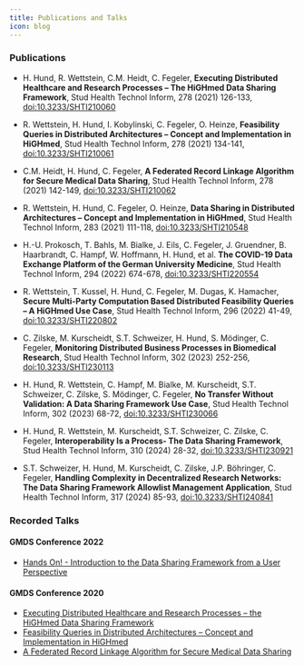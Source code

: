 ```yaml
---
title: Publications and Talks
icon: blog
---
```

### Publications

- H. Hund, R. Wettstein, C.M. Heidt, C. Fegeler, **Executing Distributed Healthcare and Research Processes – The HiGHmed Data Sharing Framework**, Stud Health Technol Inform, 278 (2021) 126-133, [doi:10.3233/SHTI210060](https://ebooks.iospress.nl/doi/10.3233/SHTI210060)

- R. Wettstein, H. Hund, I. Kobylinski, C. Fegeler, O. Heinze, **Feasibility Queries in Distributed Architectures – Concept and Implementation in HiGHmed**, Stud Health Technol Inform, 278 (2021) 134-141, [doi:10.3233/SHTI210061](https://ebooks.iospress.nl/doi/10.3233/SHTI210061)

- C.M. Heidt, H. Hund, C. Fegeler, **A Federated Record Linkage Algorithm for Secure Medical Data Sharing**, Stud Health Technol Inform, 278 (2021) 142-149, [doi:10.3233/SHTI210062](https://ebooks.iospress.nl/doi/10.3233/SHTI210062)

- R. Wettstein, H. Hund, C. Fegeler, O. Heinze, **Data Sharing in Distributed Architectures – Concept and Implementation in HiGHmed**, Stud Health Technol Inform, 283 (2021) 111-118, [doi:10.3233/SHTI210548](https://ebooks.iospress.nl/doi/10.3233/SHTI210548)

- H.-U. Prokosch, T. Bahls, M. Bialke, J. Eils, C. Fegeler, J. Gruendner, B. Haarbrandt, C. Hampf, W. Hoffmann, H. Hund, et al. **The COVID-19 Data Exchange Platform of the German University Medicine**, Stud Health Technol Inform, 294 (2022) 674-678, [doi:10.3233/SHTI220554](https://ebooks.iospress.nl/doi/10.3233/SHTI220554)

- R. Wettstein, T. Kussel, H. Hund, C. Fegeler, M. Dugas, K. Hamacher, **Secure Multi-Party Computation Based Distributed Feasibility Queries – A HiGHmed Use Case**, Stud Health Technol Inform, 296 (2022) 41-49, [doi:10.3233/SHTI220802](https://ebooks.iospress.nl/doi/10.3233/SHTI220802)

- C. Zilske, M. Kurscheidt, S.T. Schweizer, H. Hund, S. Mödinger, C. Fegeler, **Monitoring Distributed Business Processes in Biomedical Research**, Stud Health Technol Inform, 302 (2023) 252-256, [doi:10.3233/SHTI230113](https://ebooks.iospress.nl/doi/10.3233/SHTI230113)

- H. Hund, R. Wettstein, C. Hampf, M. Bialke, M. Kurscheidt, S.T. Schweizer, C. Zilske, S. Mödinger, C. Fegeler, **No Transfer Without Validation: A Data Sharing Framework Use Case**, Stud Health Technol Inform, 302 (2023) 68-72, [doi:10.3233/SHTI230066](https://ebooks.iospress.nl/doi/10.3233/SHTI230066)

- H. Hund, R. Wettstein, M. Kurscheidt, S.T. Schweizer, C. Zilske, C. Fegeler, **Interoperability Is a Process- The Data Sharing Framework**, Stud Health Technol Inform, 310 (2024) 28-32, [doi:10.3233/SHTI230921](https://ebooks.iospress.nl/doi/10.3233/SHTI230921)

- S.T. Schweizer, H. Hund, M. Kurscheidt, C. Zilske, J.P. Böhringer, C. Fegeler, **Handling Complexity in Decentralized Research Networks: The Data Sharing Framework Allowlist Management Application**, Stud Health Technol Inform, 317 (2024) 85-93, [doi:10.3233/SHTI240841](https://ebooks.iospress.nl/doi/10.3233/SHTI240841)

### Recorded Talks
#### GMDS Conference 2022
- [Hands On! - Introduction to the Data Sharing Framework from a User Perspective ](https://www.youtube.com/playlist?list=PLsHs7HOt6jDMe3PNevpo-uGsDTWVSMsYZ)

#### GMDS Conference 2020
- [Executing Distributed Healthcare and Research Processes – the HiGHmed Data Sharing Framework](https://www.youtube.com/watch?v=OzjyqmZZPSA)
- [Feasibility Queries in Distributed Architectures – Concept and Implementation in HiGHmed](https://www.youtube.com/watch?v=6Pom8KqYhTs)
- [A Federated Record Linkage Algorithm for Secure Medical Data Sharing](https://www.youtube.com/watch?v=bSEPqzxF8mM)

